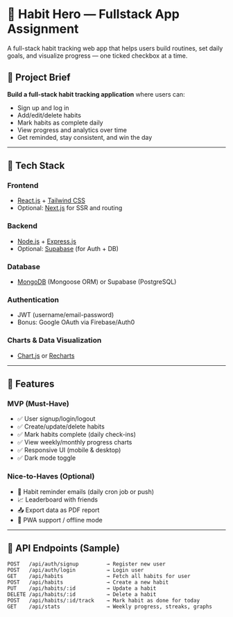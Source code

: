 # 🚀 Habit Hero — Fullstack App Assignment

A full-stack habit tracking web app that helps users build routines, set daily goals, and visualize progress — one ticked checkbox at a time.

## 📌 Project Brief

**Build a full-stack habit tracking application** where users can:

- Sign up and log in
- Add/edit/delete habits
- Mark habits as complete daily
- View progress and analytics over time
- Get reminded, stay consistent, and win the day

---

## 🧱 Tech Stack

### Frontend

- [React.js](https://reactjs.org/) + [Tailwind CSS](https://tailwindcss.com/)
- Optional: [Next.js](https://nextjs.org/) for SSR and routing

### Backend

- [Node.js](https://nodejs.org/) + [Express.js](https://expressjs.com/)
- Optional: [Supabase](https://supabase.io/) (for Auth + DB)

### Database

- [MongoDB](https://www.mongodb.com/) (Mongoose ORM) or Supabase (PostgreSQL)

### Authentication

- JWT (username/email-password)
- Bonus: Google OAuth via Firebase/Auth0

### Charts & Data Visualization

- [Chart.js](https://www.chartjs.org/) or [Recharts](https://recharts.org/)

---

## 🎯 Features

### MVP (Must-Have)

- ✅ User signup/login/logout
- ✅ Create/update/delete habits
- ✅ Mark habits complete (daily check-ins)
- ✅ View weekly/monthly progress charts
- ✅ Responsive UI (mobile & desktop)
- ✅ Dark mode toggle

### Nice-to-Haves (Optional)

- 🔔 Habit reminder emails (daily cron job or push)
- 📈 Leaderboard with friends
- 📤 Export data as PDF report
- 📲 PWA support / offline mode

---

## 🧪 API Endpoints (Sample)

```http
POST   /api/auth/signup         → Register new user
POST   /api/auth/login          → Login user
GET    /api/habits              → Fetch all habits for user
POST   /api/habits              → Create a new habit
PUT    /api/habits/:id          → Update a habit
DELETE /api/habits/:id          → Delete a habit
POST   /api/habits/:id/track    → Mark habit as done for today
GET    /api/stats               → Weekly progress, streaks, graphs
```
